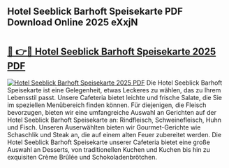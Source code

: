 ## Hotel Seeblick Barhoft Speisekarte PDF Download Online 2025 eXxjN

# <h2><a href="http://gc92a9.nevu.top/?p=Hotel+Seeblick+Barhoft+Speisekarte">🔗 👉🔴 Hotel Seeblick Barhoft Speisekarte 2025 PDF</a></h2>

[![Hotel Seeblick Barhoft Speisekarte 2025 PDF](https://i.imgur.com/dBaPXMq.png)](http://gc92a9.nevu.top/?p=Hotel+Seeblick+Barhoft+Speisekarte)
Die Hotel Seeblick Barhoft Speisekarte ist eine Gelegenheit, etwas Leckeres zu wählen, das zu Ihrem Lebensstil passt. Unsere Cafeteria bietet leichte und frische Salate, die Sie im speziellen Menübereich finden können. Für diejenigen, die Fleisch bevorzugen, bieten wir eine umfangreiche Auswahl an Gerichten auf der Hotel Seeblick Barhoft Speisekarte an: Rindfleisch, Schweinefleisch, Huhn und Fisch. Unseren Auserwählten bieten wir Gourmet-Gerichte wie Schaschlik und Steak an, die auf einem alten Feuer zubereitet werden. Die Hotel Seeblick Barhoft Speisekarte unserer Cafeteria bietet eine große Auswahl an Desserts, von traditionellen Kuchen und Kuchen bis hin zu exquisiten Crème Brûlée und Schokoladenbrötchen.
